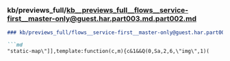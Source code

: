 ### kb/previews_full/kb__previews_full__flows__service-first__master-only@guest.har.part003.md.part002.md

```md
### kb/previews_full/flows__service-first__master-only@guest.har.part003.md (part 002)

```md
"static-map\"]],template:function(c,m){c&1&&Q(0,Sa,2,6,\"img\",1)(
```

```

```
